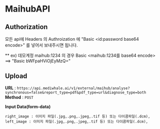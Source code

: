 # MaihubAPI

## Authorization

모든 api에 Headers 의 Authroization 에 "Basic <id:password base64 encode>" 를 넣어서 보내주시면 됩니다.

** ex) 데모계정 maihub:1234 의 경우 Basic <maihub:1234를 base64 encode> ==> "Basic bWFpaHViOjEyMzQ="

## Upload

**URL** : `https://api.mediwhale.ai/v1/external/maihub/analyse?synchronous=false&report_type=pdf&pdf_type=url&diagnose_type=both`
**Method** : `POST`

**Input Data(form-data)**

```
right_image : 이미지 파일(.jpg,.png,.jpeg,.tif 등) 또는 다이콤파일(.dcm),
left_image : 이미지 파일(.jpg,.png,.jpeg,.tif 등) 또는 다이콤파일(.dcm),
```
